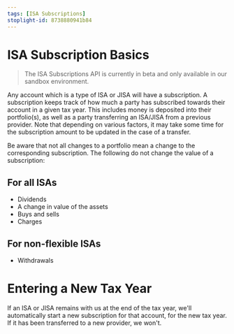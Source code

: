 ```yaml
---
tags: [ISA Subscriptions]
stoplight-id: 8738880941b84
---
```


# ISA Subscription Basics

<!-- theme: info -->
> The ISA Subscriptions API is currently in beta and only available in our sandbox environment.

Any account which is a type of ISA or JISA will have a subscription. A subscription keeps track of how much a party has subscribed towards their account in a given tax year. This includes money is deposited into their portfolio(s), as well as a party transferring an ISA/JISA from a previous provider. Note that depending on various factors, it may take some time for the subscription amount to be updated in the case of a transfer.

Be aware that not all changes to a portfolio mean a change to the corresponding subscription. The following do not change the value of a subscription:

## For all ISAs

- Dividends
- A change in value of the assets
- Buys and sells
- Charges

## For non-flexible ISAs
- Withdrawals

# Entering a New Tax Year

If an ISA or JISA remains with us at the end of the tax year, we'll automatically start a new subscription for that account, for the new tax year. If it has been transferred to a new provider, we won't.